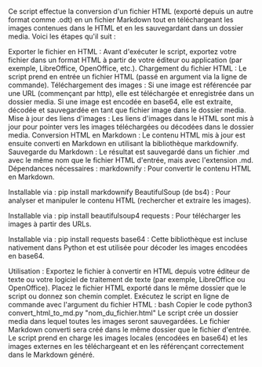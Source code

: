 Ce script effectue la conversion d'un fichier HTML (exporté depuis un autre format comme .odt) en un fichier Markdown tout en téléchargeant les images contenues dans le HTML et en les sauvegardant dans un dossier media. Voici les étapes qu'il suit :

Exporter le fichier en HTML : Avant d'exécuter le script, exportez votre fichier dans un format HTML à partir de votre éditeur ou application (par exemple, LibreOffice, OpenOffice, etc.).
Chargement du fichier HTML : Le script prend en entrée un fichier HTML (passé en argument via la ligne de commande).
Téléchargement des images :
Si une image est référencée par une URL (commençant par http), elle est téléchargée et enregistrée dans un dossier media.
Si une image est encodée en base64, elle est extraite, décodée et sauvegardée en tant que fichier image dans le dossier media.
Mise à jour des liens d'images : Les liens d'images dans le HTML sont mis à jour pour pointer vers les images téléchargées ou décodées dans le dossier media.
Conversion HTML en Markdown : Le contenu HTML mis à jour est ensuite converti en Markdown en utilisant la bibliothèque markdownify.
Sauvegarde du Markdown : Le résultat est sauvegardé dans un fichier .md avec le même nom que le fichier HTML d'entrée, mais avec l'extension .md.
Dépendances nécessaires :
markdownify : Pour convertir le contenu HTML en Markdown.

Installable via : pip install markdownify
BeautifulSoup (de bs4) : Pour analyser et manipuler le contenu HTML (rechercher et extraire les images).

Installable via : pip install beautifulsoup4
requests : Pour télécharger les images à partir des URLs.

Installable via : pip install requests
base64 : Cette bibliothèque est incluse nativement dans Python et est utilisée pour décoder les images encodées en base64.

Utilisation :
Exportez le fichier à convertir en HTML depuis votre éditeur de texte ou votre logiciel de traitement de texte (par exemple, LibreOffice ou OpenOffice).
Placez le fichier HTML exporté dans le même dossier que le script ou donnez son chemin complet.
Exécutez le script en ligne de commande avec l'argument du fichier HTML :
bash
Copier le code
python3 convert_html_to_md.py "nom_du_fichier.html"
Le script crée un dossier media dans lequel toutes les images seront sauvegardées.
Le fichier Markdown converti sera créé dans le même dossier que le fichier d'entrée.
Le script prend en charge les images locales (encodées en base64) et les images externes en les téléchargeant et en les référençant correctement dans le Markdown généré.
